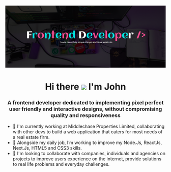 ![Banner](banner.png)

<h1 align="center">Hi there <img src="https://raw.githubusercontent.com/MartinHeinz/MartinHeinz/master/wave.gif" width="30px"> I'm John</h1>

<h3 align="center" >A frontend developer dedicated to implementing pixel perfect user friendly and interactive designs, without compromising quality and responsiveness</h3>

- 🔭 I'm currently working at Middlechase Properties Limited, collaborating with other devs to build a web application that caters for most needs of a real estate firm.
- 🌱 Alongside my daily job, I’m working to improve my Node.Js, ReactJs, Next.Js, HTML5 and CSS3 skills.
- 👯 I'm looking to collaborate with companies, individuals and agencies on projects to improve users experience on the internet, provide solutions to  real life problems and everyday challenges.

<!--
**Johndiddles/johndiddles** is a ✨ _special_ ✨ repository because its `README.md` (this file) appears on your GitHub profile.

Here are some ideas to get you started:

- 🔭 I’m currently working on ...
- 🌱 I’m currently learning ...
- 👯 I’m looking to collaborate on ...
- 🤔 I’m looking for help with ...
- 💬 Ask me about ...
- 📫 How to reach me: ...
- 😄 Pronouns: ...
- ⚡ Fun fact: ...
-->
